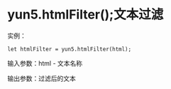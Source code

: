 # yun5.htmlFilter\(\);文本过滤

实例：

```text
let htmlFilter = yun5.htmlFilter(html);
```

输入参数：html - 文本名称

输出参数：过滤后的文本

